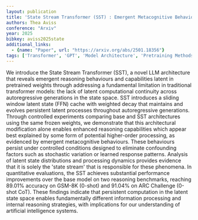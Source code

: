 ```yaml
---
layout: publication
title: 'State Stream Transformer (SST) : Emergent Metacognitive Behaviours Through Latent State Persistence'
authors: Thea Aviss
conference: "Arxiv"
year: 2025
bibkey: aviss2025state
additional_links:
  - {name: "Paper", url: "https://arxiv.org/abs/2501.18356"}
tags: ['Transformer', 'GPT', 'Model Architecture', 'Pretraining Methods']
---
```

We introduce the State Stream Transformer (SST), a novel LLM architecture
that reveals emergent reasoning behaviours and capabilities latent in
pretrained weights through addressing a fundamental limitation in traditional
transformer models: the lack of latent computational continuity across
autoregressive generations in the state space. SST introduces a sliding window
latent state (FFN) cache with weighted decay that maintains and evolves
persistent latent processes throughout autoregressive generations. Through
controlled experiments comparing base and SST architectures using the same
frozen weights, we demonstrate that this architectural modification alone
enables enhanced reasoning capabilities which appear best explained by some
form of potential higher-order processing, as evidenced by emergent
metacognitive behaviours. These behaviours persist under controlled conditions
designed to eliminate confounding factors such as stochastic variation or
learned response patterns. Analysis of latent state distributions and
processing dynamics provides evidence that it is solely the 'state stream' that
is responsible for these phenomena. In quantitative evaluations, the SST
achieves substantial performance improvements over the base model on two
reasoning benchmarks, reaching 89.01% accuracy on GSM-8K (0-shot) and 91.04%
on ARC Challenge (0-shot CoT). These findings indicate that persistent
computation in the latent state space enables fundamentally different
information processing and internal reasoning strategies, with implications for
our understanding of artificial intelligence systems.
